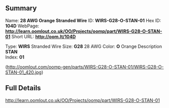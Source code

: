 

 ## Summary
Name: __28 AWG Orange Stranded Wire__
ID: __WIRS-G28-O-STAN-01__
Hex ID: __104D__
WebPage: __http://learn.oomlout.co.uk/OO/Projects/oomp/part/WIRS-G28-O-STAN-01__
Short URL: __http://oom.lt/104D__

Type: __WIRS__ Stranded Wire 
Size: __G28__ 28 AWG 
Color: __O__ Orange 
Description __STAN__  
Index: __01__


(http://oomlout.com/oomp-gen/parts/WIRS-G28-O-STAN-01/WIRS-G28-O-STAN-01_420.jpg)


 ## Full Details
 http://learn.oomlout.co.uk/OO/Projects/oomp/part/WIRS-G28-O-STAN-01















